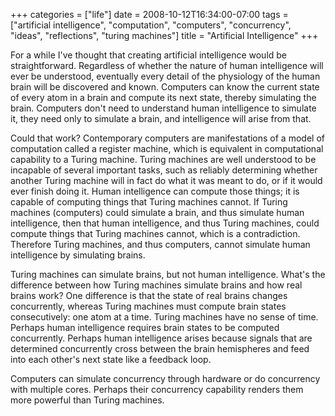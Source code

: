 +++
categories = ["life"]
date = 2008-10-12T16:34:00-07:00
tags = ["artificial intelligence", "computation", "computers", "concurrency", "ideas", "reflections", "turing machines"]
title = "Artificial Intelligence"
+++

For a while I've thought that creating artificial intelligence would be straightforward. Regardless of whether the nature of human intelligence will ever be understood, eventually every detail of the physiology of the human brain will be discovered and known. Computers can know the current state of every atom in a brain and compute its next state, thereby simulating the brain. Computers don't need to understand human intelligence to simulate it, they need only to simulate a brain, and intelligence will arise from that.

Could that work? Contemporary computers are manifestations of a model of computation called a register machine, which is equivalent in computational capability to a Turing machine. Turing machines are well understood to be incapable of several important tasks, such as reliably determining whether another Turing machine will in fact do what it was meant to do, or if it would ever finish doing it. Human intelligence can compute those things; it is capable of computing things that Turing machines cannot. If Turing machines (computers) could simulate a brain, and thus simulate human intelligence, then that human intelligence, and thus Turing machines, could compute things that Turing machines cannot, which is a contradiction. Therefore Turing machines, and thus computers, cannot simulate human intelligence by simulating brains.

Turing machines can simulate brains, but not human intelligence. What's the difference between how Turing machines simulate brains and how real brains work? One difference is that the state of real brains changes concurrently, whereas Turing machines must compute brain states consecutively: one atom at a time. Turing machines have no sense of time. Perhaps human intelligence requires brain states to be computed concurrently. Perhaps human intelligence arises because signals that are determined concurrently cross between the brain hemispheres and feed into each other's next state like a feedback loop.

Computers can simulate concurrency through hardware or do concurrency with multiple cores. Perhaps their concurrency capability renders them more powerful than Turing machines.
